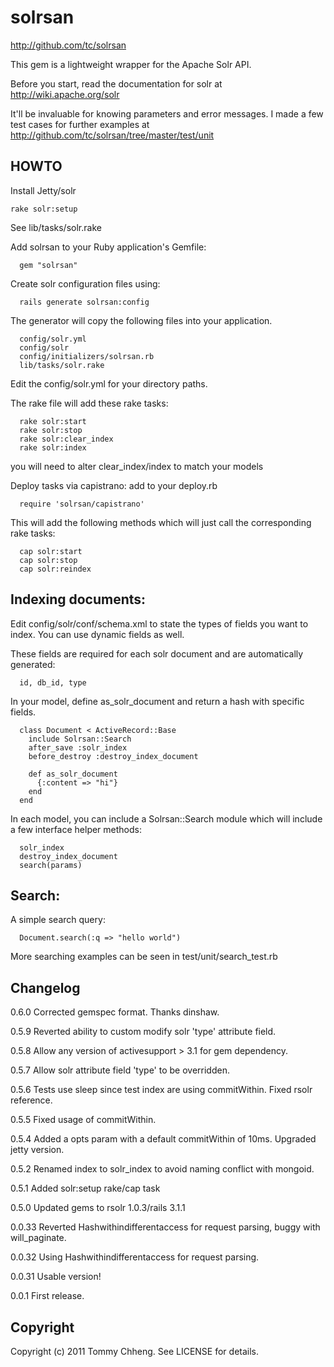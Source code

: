 # solrsan

http://github.com/tc/solrsan

This gem is a lightweight wrapper for the Apache Solr API.

Before you start, read the documentation for solr at http://wiki.apache.org/solr

It'll be invaluable for knowing parameters and error messages. 
I made a few test cases for further examples at http://github.com/tc/solrsan/tree/master/test/unit

## HOWTO
Install Jetty/solr

```
rake solr:setup
```
See lib/tasks/solr.rake

Add solrsan to your Ruby application's Gemfile:

```
  gem "solrsan"
```

Create solr configuration files using:

```
  rails generate solrsan:config
```

The generator will copy the following files into your application.

```
  config/solr.yml
  config/solr
  config/initializers/solrsan.rb
  lib/tasks/solr.rake
```

Edit the config/solr.yml for your directory paths.

The rake file will add these rake tasks:

```
  rake solr:start
  rake solr:stop
  rake solr:clear_index
  rake solr:index
```

you will need to alter clear_index/index to match your models

Deploy tasks via capistrano:
add to your deploy.rb

```
  require 'solrsan/capistrano'
```

This will add the following methods which will just call the
corresponding rake tasks:

```
  cap solr:start
  cap solr:stop
  cap solr:reindex
```

## Indexing documents:
Edit config/solr/conf/schema.xml to state the types of fields you want
to index. You can use dynamic fields as well.

These fields are required for each solr document and are automatically
generated:

```
  id, db_id, type
```

In your model, define as_solr_document and return a hash with specific fields.

```
  class Document < ActiveRecord::Base
    include Solrsan::Search
    after_save :solr_index
    before_destroy :destroy_index_document

    def as_solr_document
      {:content => "hi"}
    end
  end
```

In each model, you can include a Solrsan::Search module which will include a few interface helper methods:

```
  solr_index
  destroy_index_document
  search(params)
```

## Search:
A simple search query:

```
  Document.search(:q => "hello world")
```

More searching examples can be seen in test/unit/search_test.rb

## Changelog
0.6.0
Corrected gemspec format. Thanks dinshaw.

0.5.9
Reverted ability to custom modify solr 'type' attribute field.

0.5.8
Allow any version of activesupport > 3.1 for gem dependency.

0.5.7
Allow solr attribute field 'type' to be overridden.

0.5.6
Tests use sleep since test index are using commitWithin. Fixed rsolr
reference.

0.5.5
Fixed usage of commitWithin.

0.5.4
Added a opts param with a default commitWithin of 10ms. Upgraded jetty
version.

0.5.2
Renamed index to solr_index to avoid naming conflict with mongoid.

0.5.1
Added solr:setup rake/cap task

0.5.0
Updated gems to rsolr 1.0.3/rails 3.1.1

0.0.33
Reverted Hashwithindifferentaccess for request parsing, buggy with will_paginate.

0.0.32
Using Hashwithindifferentaccess for request parsing.

0.0.31
Usable version!

0.0.1
First release.

## Copyright

Copyright (c) 2011 Tommy Chheng. See LICENSE for details.

